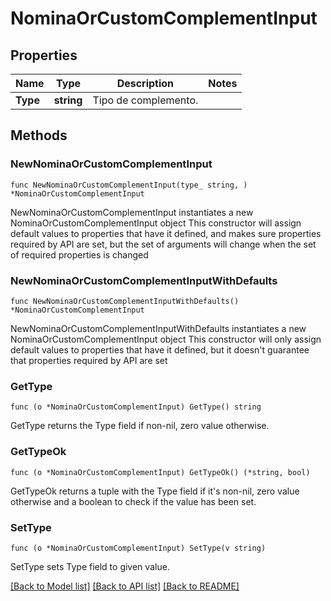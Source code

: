 # NominaOrCustomComplementInput

## Properties

Name | Type | Description | Notes
------------ | ------------- | ------------- | -------------
**Type** | **string** | Tipo de complemento. | 

## Methods

### NewNominaOrCustomComplementInput

`func NewNominaOrCustomComplementInput(type_ string, ) *NominaOrCustomComplementInput`

NewNominaOrCustomComplementInput instantiates a new NominaOrCustomComplementInput object
This constructor will assign default values to properties that have it defined,
and makes sure properties required by API are set, but the set of arguments
will change when the set of required properties is changed

### NewNominaOrCustomComplementInputWithDefaults

`func NewNominaOrCustomComplementInputWithDefaults() *NominaOrCustomComplementInput`

NewNominaOrCustomComplementInputWithDefaults instantiates a new NominaOrCustomComplementInput object
This constructor will only assign default values to properties that have it defined,
but it doesn't guarantee that properties required by API are set

### GetType

`func (o *NominaOrCustomComplementInput) GetType() string`

GetType returns the Type field if non-nil, zero value otherwise.

### GetTypeOk

`func (o *NominaOrCustomComplementInput) GetTypeOk() (*string, bool)`

GetTypeOk returns a tuple with the Type field if it's non-nil, zero value otherwise
and a boolean to check if the value has been set.

### SetType

`func (o *NominaOrCustomComplementInput) SetType(v string)`

SetType sets Type field to given value.



[[Back to Model list]](../README.md#documentation-for-models) [[Back to API list]](../README.md#documentation-for-api-endpoints) [[Back to README]](../README.md)


